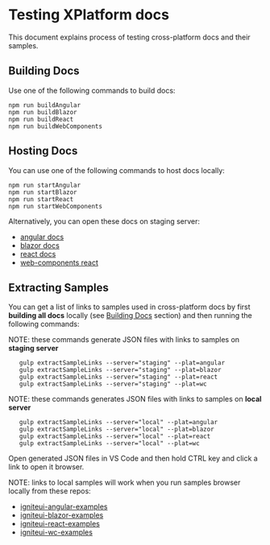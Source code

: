 # Testing XPlatform docs

This document explains process of testing cross-platform docs and their samples.

<!--
## Table of Contents
- [Building Docs](#Building-Docs) -->


## Building Docs

Use one of the following commands to build docs:

```
npm run buildAngular
npm run buildBlazor
npm run buildReact
npm run buildWebComponents
```

## Hosting Docs

You can use one of the following commands to host docs locally:

```
npm run startAngular
npm run startBlazor
npm run startReact
npm run startWebComponents
```

Alternatively, you can open these docs on staging server:

- [angular docs](https://staging.infragistics.com/products/ignite-ui-angular/angular/components/charts/chart-overview)
- [blazor docs](https://staging.infragistics.com/products/ignite-ui-blazor/blazor/components/charts/chart-overview)
- [react docs](https://staging.infragistics.com/products/ignite-ui-react/react/components/charts/chart-overview)
- [web-components react](https://staging.infragistics.com/products/ignite-ui-web-components/web-components/components/charts/chart-overview)

## Extracting Samples

You can get a list of links to samples used in cross-platform docs by first **building all docs** locally (see [Building Docs](#building-docs) section) and then running the following commands:

NOTE: these commands generate JSON files with links to samples on **staging server**

```
   gulp extractSampleLinks --server="staging" --plat=angular
   gulp extractSampleLinks --server="staging" --plat=blazor
   gulp extractSampleLinks --server="staging" --plat=react
   gulp extractSampleLinks --server="staging" --plat=wc
```

NOTE: these commands generates JSON files with links to samples on **local server**

```
   gulp extractSampleLinks --server="local" --plat=angular
   gulp extractSampleLinks --server="local" --plat=blazor
   gulp extractSampleLinks --server="local" --plat=react
   gulp extractSampleLinks --server="local" --plat=wc
```

Open generated JSON files in VS Code and then hold CTRL key and click a link to open it browser.

NOTE: links to local samples will work when you run samples browser locally from these repos:

- [igniteui-angular-examples](https://github.com/IgniteUI/igniteui-angular-examples)
- [igniteui-blazor-examples](https://github.com/IgniteUI/igniteui-blazor-examples)
- [igniteui-react-examples](https://github.com/IgniteUI/igniteui-react-examples)
- [igniteui-wc-examples](https://github.com/IgniteUI/igniteui-wc-examples)
